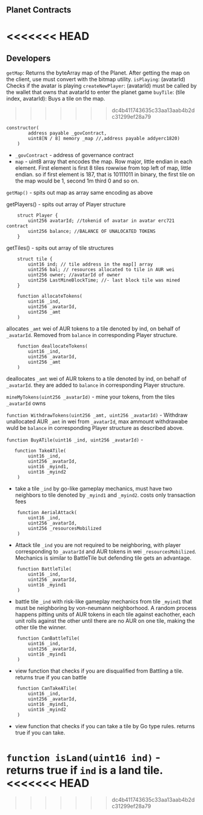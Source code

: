 ## Planet Contracts


<<<<<<< HEAD
=======
## Developers

`getMap`: Returns the byteArray map of the Planet. After getting the map on the client, use must convert with the bitmap utility.
`isPlaying`: (avatarId) Checks if the avatar is playing
`createNewPlayer`: (avatarId) must be called by the wallet that owns that avatarId to enter the planet game
`buyTile`: (tile index, avatarId): Buys a tile on the map.


>>>>>>> dc4b411743635c33aa13aab4b2dc31299ef28a79
```
constructor(
        address payable _govContract,
        uint8[N / 8] memory _map //,address payable addyerc1820)
    )
```

- `_govContract` - address of governance contract
- `map` - uint8 array that encodes the map. Row major, little endian in each element. First element is first 8 tiles rowwise from top left of map, little endian. so if first element is 187, that is 10111011 in binary, the first tile on the map would be 1, second 1m third 0 and so on. 





`getMap()` - spits out map as array same encoding as above

getPlayers() - spits out array of Player structure

```
    struct Player {
        uint256 avatarId; //tokenid of avatar in avatar erc721 contract
        uint256 balance; //BALANCE OF UNALOCATED TOKENS
    }
```

getTiles() - spits out array of tile structures

```
    struct tile {
        uint16 ind; // tile address in the map[] array
        uint256 bal; // resources allocated to tile in AUR wei
        uint256 owner; //avatarId of owner
        uint256 LastMineBlockTime; //- last block tile was mined
    }
```



```
    function allocateTokens(
        uint16 _ind,
        uint256 _avatarId,
        uint256 _amt
    )
```
 allocates `_amt` wei of AUR tokens to a tile denoted by ind, on behalf of `_avatarId`. Removed from `balance` in corresponding Player structure.  



```
    function deallocateTokens(
        uint16 _ind,
        uint256 _avatarId,
        uint256 _amt
    )
```
 deallocates `_amt` wei of AUR tokens to a tile denoted by ind, on behalf of `_avatarId`. they are added to `balance` in corresponding Player structure. 




`mineMyTokens(uint256 _avatarId)` - mine your tokens, from the tiles `_avatarId` owns



`function WithdrawTokens(uint256 _amt, uint256 _avatarId)` - Withdraw unallocated AUR `_amt` in wei from `_avatarId`, max ammount withdrawabe wuld be `balance` in corresponding Player structure as described above. 




`function BuyATile(uint16 _ind, uint256 _avatarId)` - 

``` 
   function TakeATile(
        uint16 _ind,
        uint256 _avatarId,
        uint16 _myind1,
        uint16 _myind2
    )
```
 - take a tile `_ind` by go-like gameplay mechanics, must have two neighbors to tile denoted by `_myind1` and `_myind2`. costs only transaction fees

```
    function AerialAttack(
        uint16 _ind,
        uint256 _avatarId,
        uint256 _resourcesMobilized
    )
```
- Attack tile `_ind` you are not required to be neighboring, with player corresponding to `_avatarId` and AUR tokens in wei `_resourcesMobilized`. Mechanics is similar to BattleTile but defending tile gets an advantage. 


```
    function BattleTile(
        uint16 _ind,
        uint256 _avatarId,
        uint16 _myind1
    )
```
- battle tile `_ind` with risk-like gameplay mechanics from tile `_myind1` that must be neighboring by von-neumann neighborhood. A random process happens pitting units of AUR tokens in each tile against eachother, each unit rolls against the other until there are no AUR on one tile, making the other tile the winner.  


```
    function CanBattleTile(
        uint16 _ind,
        uint256 _avatarId,
        uint16 _myind1
    )
```
 - view function that checks if you are disqualified from Battling a tile. returns true if you can battle


```
    function CanTakeATile(
        uint16 _ind,
        uint256 _avatarId,
        uint16 _myind1,
        uint16 _myind2
    )
```
 - view function that checks if you can take a tile by Go type rules. returns true if you can take. 




`function isLand(uint16 ind)` - returns true if `ind` is a land tile. 
<<<<<<< HEAD
=======

>>>>>>> dc4b411743635c33aa13aab4b2dc31299ef28a79
